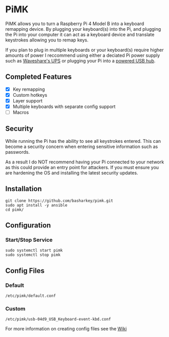 # PiMK

PiMK allows you to turn a Raspberry Pi 4 Model B into a keyboard remapping device. By plugging your keyboard(s) into the Pi, and plugging the Pi into your computer it can act as a keyboard device and translate keystrokes allowing you to remap keys.


If you plan to plug in multiple keyboards or your keyboard(s) require higher amounts of power I reccommend using either a deciated Pi power supply such as [Waveshare's UPS](https://www.waveshare.com/wiki/UPS_HAT_(B)) or plugging your Pi into a [powered USB hub](https://plugable.com/products/usbc-hub7bc).

## Completed Features

- [x] Key remapping
- [x] Custom hotkeys
- [x] Layer support
- [x] Multiple keyboards with separate config support
- [ ] Macros

## Security

While running the Pi has the ability to see all keystrokes entered. This can become a security concern when entering sensitive information such as passwords.


As a result I do NOT recommend having your Pi connected to your network as this could provide an entry point for attackers. If you must ensure you are hardening the OS and installing the latest security updates.

## Installation

```
git clone https://github.com/basharkey/pimk.git
sudo apt install -y ansible
cd pimk/
```

## Configuration

### Start/Stop Service

```
sudo systemctl start pimk
sudo systemctl stop pimk
```

## Config Files

### Default

```
/etc/pimk/default.conf
```

### Custom

```
/etc/pimk/usb-04d9_USB_Keyboard-event-kbd.conf
```


For more information on creating config files see the [Wiki](https://github.com/basharkey/pimk/wiki)

